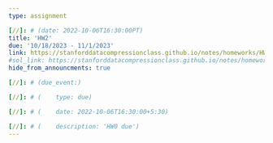 ```yaml
---
type: assignment

[//]: # (date: 2022-10-06T16:30:00PT)
title: 'HW2'
due: '10/18/2023 - 11/1/2023'
link: https://stanforddatacompressionclass.github.io/notes/homeworks/HW2.html
#sol_link: https://stanforddatacompressionclass.github.io/notes/homeworks/HW2_sol.html
hide_from_announcments: true

[//]: # (due_event:)

[//]: # (    type: due)

[//]: # (    date: 2022-10-06T16:30:00+5:30)

[//]: # (    description: 'HW0 due')
---
```

